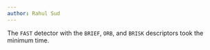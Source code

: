```yaml
---
author: Rahul Sud
---
```


The `FAST` detector with the `BRIEF`, `ORB`, and `BRISK` descriptors took the minimum time. 
